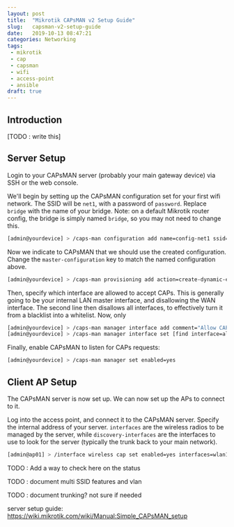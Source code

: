 ```yaml
---
layout: post
title:  "Mikrotik CAPsMAN v2 Setup Guide"
slug:   capsman-v2-setup-guide
date:   2019-10-13 08:47:21
categories: Networking
tags: 
 - mikrotik
 - cap
 - capsman
 - wifi
 - access-point
 - ansible
draft: true
---
```


## Introduction

[TODO : write this]


## Server Setup

Login to your CAPsMAN server (probably your main gateway device) via SSH or the web console.

We'll begin by setting up the CAPsMAN configuration set for your first wifi network. The SSID will be `net1`, with a password
of `password`. Replace `bridge` with the name of your bridge. Note: on a default Mikrotik router config, the bridge is simply 
named `bridge`, so you may not need to change this.

```bash
[admin@yourdevice] > /caps-man configuration add name=config-net1 ssid=net1 country="united states3" datapath.bridge=bridge security.authentication-types=wpa2-psk security.passphrase=password
```

Now we indicate to CAPsMAN that we should use the created configuration. Change the `master-configuration` key to match the named configuration above.

```bash
[admin@yourdevice] > /caps-man provisioning add action=create-dynamic-enabled master-configuration=config-net1
```

Then, specify which interface are allowed to accept CAPs. This is generally going to be your internal LAN master interface, and disallowing the 
WAN interface. The second line then disallows all interfaces, to effectively turn it from a blacklist into a whitelist. Now, only 

```bash
[admin@yourdevice] > /caps-man manager interface add comment="Allow CAPs From internal Lan" disabled=no forbid=no interface=bridge
[admin@yourdevice] > /caps-man manager interface set [find interface=all] forbid=yes comment="Deny from all except whitelisted"
```


Finally, enable CAPsMAN to listen for CAPs requests:

```bash
[admin@yourdevice] > /caps-man manager set enabled=yes
```

## Client AP Setup

The CAPsMAN server is now set up. We can now set up the APs to connect to it.

Log into the access point, and connect it to the CAPsMAN server. Specify the internal address of your server.
`interfaces` are the wireless radios to be managed by the server, while `discovery-interfaces` are the interfaces
to use to look for the server (typically the trunk back to your main network).

```bash
[admin@ap01] > /interface wireless cap set enabled=yes interfaces=wlan1,wlan2 discovery-interfaces=ether1,ether2 caps-man-addresses=10.10.10.1 bridge=bridge
```

TODO : Add a way to check here on the status

TODO : document multi SSID features and vlan

TODO : document trunking? not sure if needed

server setup guide:
https://wiki.mikrotik.com/wiki/Manual:Simple_CAPsMAN_setup

